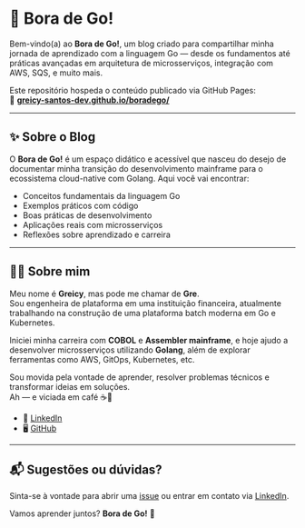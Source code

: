 # 🐹 Bora de Go!

Bem-vindo(a) ao **Bora de Go!**, um blog criado para compartilhar minha jornada de aprendizado com a linguagem Go — desde os fundamentos até práticas avançadas em arquitetura de microsserviços, integração com AWS, SQS, e muito mais.

Este repositório hospeda o conteúdo publicado via GitHub Pages:  
🔗 **[greicy-santos-dev.github.io/boradego/](https://greicy-santos-dev.github.io/boradego/)**

---

## ✨ Sobre o Blog

O **Bora de Go!** é um espaço didático e acessível que nasceu do desejo de documentar minha transição do desenvolvimento mainframe para o ecossistema cloud-native com Golang. Aqui você vai encontrar:

- Conceitos fundamentais da linguagem Go  
- Exemplos práticos com código  
- Boas práticas de desenvolvimento  
- Aplicações reais com microsserviços  
- Reflexões sobre aprendizado e carreira

---

## 👩‍💻 Sobre mim

Meu nome é **Greicy**, mas pode me chamar de **Gre**.  
Sou engenheira de plataforma em uma instituição financeira, atualmente trabalhando na construção de uma plataforma batch moderna em Go e Kubernetes.

Iniciei minha carreira com **COBOL** e **Assembler mainframe**, e hoje ajudo a desenvolver microsserviços utilizando **Golang**, além de explorar ferramentas como AWS, GitOps, Kubernetes, etc.

Sou movida pela vontade de aprender, resolver problemas técnicos e transformar ideias em soluções.  
Ah — e viciada em café ☕🐾

- 💼 [LinkedIn](https://www.linkedin.com/in/greicy-aparecida-ferreira-dos-santos-60632196/)  
- 🖥️ [GitHub](https://github.com/greicy-santos-dev)

---


## 📬 Sugestões ou dúvidas?

Sinta-se à vontade para abrir uma [issue](https://github.com/greicy-santosProgrammer/greicy-santos-dev.github.io/issues) ou entrar em contato via [LinkedIn](https://www.linkedin.com/in/greicy-aparecida-ferreira-dos-santos-60632196/).

Vamos aprender juntos? **Bora de Go!** 🚀
